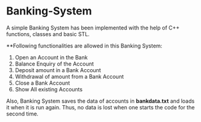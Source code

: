 # Banking-System
A simple Banking System has been implemented with the help of C++ functions, classes and basic STL. 

**Following functionalities are allowed in this Banking System:
1. Open an Account in the Bank
2. Balance Enquiry of the Account
3. Deposit amount in a Bank Account
4. Withdrawal of amount from a Bank Account
5. Close a Bank Account
6. Show All existing Accounts

Also, Banking System saves the data of accounts in **bankdata.txt** and loads it when it is run again. Thus, no data is lost when one starts the code for the second time. 
